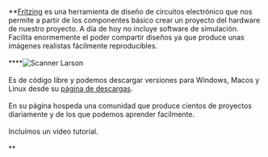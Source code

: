 **[Fritzing](http://fritzing.org/) es una herramienta de diseño de
circuitos electrónico que nos permite a partir de los componentes básico
crear un proyecto del hardware de nuestro proyecto. A día de hoy no
incluye software de simulación. Facilita enormemente el poder compartir
diseños ya que produce unas imágenes realistas fácilmente
reproducibles.\
\
****![Scanner
Larson](http://fritzing.org/media/fritzing-repo/projects/a/arduino-shift-register-larson-scanner/images/CIRC05_SimpleSensorLarson_pcb.png "Scanner Larson")\
\
Es de código libre y podemos descargar versiones para Windows, Macos y
Linux desde su [página de descargas](http://fritzing.org/download/).\
\
En su página hospeda una comunidad que produce cientos de proyectos
diariamente y de los que podemos aprender facilmente.\
\
Incluímos un vídeo tutorial.\
\
**
